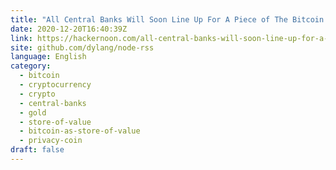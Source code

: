 ```yaml
---
title: "All Central Banks Will Soon Line Up For A Piece of The Bitcoin Pie"
date: 2020-12-20T16:40:39Z
link: https://hackernoon.com/all-central-banks-will-soon-line-up-for-a-piece-of-the-bitcoin-pie-ts2d342d?source=rss&utm_medium=RSS&utm_source=news.12bit.vn
site: github.com/dylang/node-rss
language: English
category:
  - bitcoin
  - cryptocurrency
  - crypto
  - central-banks
  - gold
  - store-of-value
  - bitcoin-as-store-of-value
  - privacy-coin
draft: false
---
```

